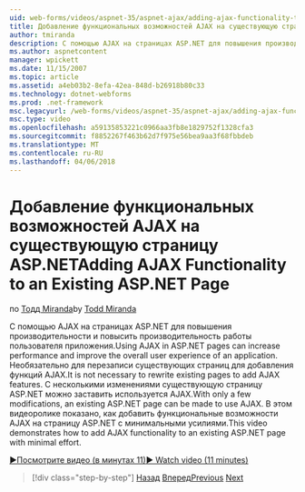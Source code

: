 ```yaml
---
uid: web-forms/videos/aspnet-35/aspnet-ajax/adding-ajax-functionality-to-an-existing-aspnet-page
title: Добавление функциональных возможностей AJAX на существующую страницу ASP.NET | Документы Microsoft
author: tmiranda
description: С помощью AJAX на страницах ASP.NET для повышения производительности и повысить производительность работы пользователя приложения. Нет необходимости перезаписать существующие страницы...
ms.author: aspnetcontent
manager: wpickett
ms.date: 11/15/2007
ms.topic: article
ms.assetid: a4eb03b2-8efa-42ea-848d-b26918b80c33
ms.technology: dotnet-webforms
ms.prod: .net-framework
msc.legacyurl: /web-forms/videos/aspnet-35/aspnet-ajax/adding-ajax-functionality-to-an-existing-aspnet-page
msc.type: video
ms.openlocfilehash: a59135853221c0966aa3fb8e1829752f1328cfa3
ms.sourcegitcommit: f8852267f463b62d7f975e56bea9aa3f68fbbdeb
ms.translationtype: MT
ms.contentlocale: ru-RU
ms.lasthandoff: 04/06/2018
---
```

<a name="adding-ajax-functionality-to-an-existing-aspnet-page"></a><span data-ttu-id="0279f-104">Добавление функциональных возможностей AJAX на существующую страницу ASP.NET</span><span class="sxs-lookup"><span data-stu-id="0279f-104">Adding AJAX Functionality to an Existing ASP.NET Page</span></span>
====================
<span data-ttu-id="0279f-105">по [Тодд Miranda](https://github.com/tmiranda)</span><span class="sxs-lookup"><span data-stu-id="0279f-105">by [Todd Miranda](https://github.com/tmiranda)</span></span>

<span data-ttu-id="0279f-106">С помощью AJAX на страницах ASP.NET для повышения производительности и повысить производительность работы пользователя приложения.</span><span class="sxs-lookup"><span data-stu-id="0279f-106">Using AJAX in ASP.NET pages can increase performance and improve the overall user experience of an application.</span></span> <span data-ttu-id="0279f-107">Необязательно для перезаписи существующих страниц для добавления функций AJAX.</span><span class="sxs-lookup"><span data-stu-id="0279f-107">It is not necessary to rewrite existing pages to add AJAX features.</span></span> <span data-ttu-id="0279f-108">С несколькими изменениями существующую страницу ASP.NET можно заставить используется AJAX.</span><span class="sxs-lookup"><span data-stu-id="0279f-108">With only a few modifications, an existing ASP.NET page can be made to use AJAX.</span></span> <span data-ttu-id="0279f-109">В этом видеоролике показано, как добавить функциональные возможности AJAX на страницу ASP.NET с минимальными усилиями.</span><span class="sxs-lookup"><span data-stu-id="0279f-109">This video demonstrates how to add AJAX functionality to an existing ASP.NET page with minimal effort.</span></span>

[<span data-ttu-id="0279f-110">&#9654;Посмотрите видео (в минутах 11)</span><span class="sxs-lookup"><span data-stu-id="0279f-110">&#9654; Watch video (11 minutes)</span></span>](https://channel9.msdn.com/Blogs/ASP-NET-Site-Videos/adding-ajax-functionality-to-an-existing-aspnet-page)

> [!div class="step-by-step"]
> <span data-ttu-id="0279f-111">[Назад](aspnet-ajax-support-in-visual-studio-2008.md)
> [Вперед](creating-and-using-an-ajax-enabled-web-service-in-a-web-site.md)</span><span class="sxs-lookup"><span data-stu-id="0279f-111">[Previous](aspnet-ajax-support-in-visual-studio-2008.md)
[Next](creating-and-using-an-ajax-enabled-web-service-in-a-web-site.md)</span></span>
